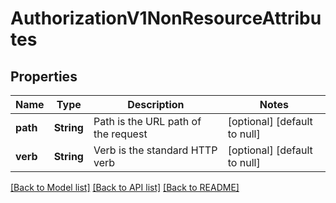 # AuthorizationV1NonResourceAttributes

## Properties
Name | Type | Description | Notes
------------ | ------------- | ------------- | -------------
**path** | **String** | Path is the URL path of the request | [optional] [default to null]
**verb** | **String** | Verb is the standard HTTP verb | [optional] [default to null]

[[Back to Model list]](../README.md#documentation-for-models) [[Back to API list]](../README.md#documentation-for-api-endpoints) [[Back to README]](../README.md)


